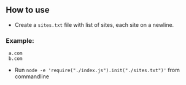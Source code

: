 ## How to use

- Create a `sites.txt` file with list of sites, each site on a newline.

### Example:
	 a.com
     b.com
- Run `node -e 'require("./index.js").init("./sites.txt")'` from commandline